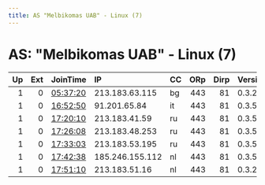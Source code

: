 ```yaml
---
title: AS "Melbikomas UAB" - Linux (7)
---
```


# AS: "Melbikomas UAB" - Linux (7)

|   Up |   Ext | JoinTime                                                                                            | IP              | CC   |   ORp |   Dirp | Version   | Contact   | Nickname       |   eFamMembers |
|-----:|------:|:----------------------------------------------------------------------------------------------------|:----------------|:-----|------:|-------:|:----------|:----------|:---------------|--------------:|
|    1 |     0 | [05:37:20](https://metrics.torproject.org/rs.html#details/12AFADEB303BD65D7D7D3E9AEC288ADE6A4CFA4E) | 213.183.63.115  | bg   |   443 |     81 | 0.3.2.10  | None      | Itsoktobewhite |             1 |
|    1 |     0 | [16:52:50](https://metrics.torproject.org/rs.html#details/CBEE0C84BD7F31D4E8C39A5B55741646FFBDC10E) | 91.201.65.84    | it   |   443 |     81 | 0.3.5.7   | None      | Itsoktobewhite |             1 |
|    1 |     0 | [17:20:10](https://metrics.torproject.org/rs.html#details/F87BE3889D41E06817009670F952920533800F57) | 213.183.41.59   | ru   |   443 |     81 | 0.3.5.7   | None      | Itsoktobewhite |             1 |
|    1 |     0 | [17:26:08](https://metrics.torproject.org/rs.html#details/8DD64F229D49C3805D27BC42065482058F2A318A) | 213.183.48.253  | ru   |   443 |     81 | 0.3.5.7   | None      | Itsoktobewhite |             1 |
|    1 |     0 | [17:33:03](https://metrics.torproject.org/rs.html#details/FADA6F0BACADA29B1E92B6AE080E0BDE0166AAC2) | 213.183.53.195  | ru   |   443 |     81 | 0.3.5.7   | None      | Itsoktobewhite |             1 |
|    1 |     0 | [17:42:38](https://metrics.torproject.org/rs.html#details/06F2FBEBF3F55CF4F7FF708EF9D45A3AE8E1ED8D) | 185.246.155.112 | nl   |   443 |     81 | 0.3.5.7   | None      | Itsoktobewhite |             1 |
|    1 |     0 | [17:51:10](https://metrics.torproject.org/rs.html#details/C0E7206D8081ADEAAEE73F3108187A3B9929143D) | 213.183.51.16   | nl   |   443 |     81 | 0.3.2.10  | None      | Itsoktobewhite |             1 |

